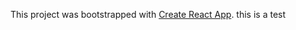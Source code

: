 This project was bootstrapped with [Create React App](https://github.com/facebook/create-react-app).
 this is a test